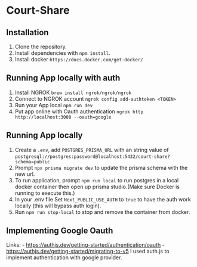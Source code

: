 # Court-Share



## Installation

1. Clone the repository.
2. Install dependencies with `npm install`.
3. Install docker `https://docs.docker.com/get-docker/`

## Running App locally with auth
1. Install NGROK `brew install ngrok/ngrok/ngrok`
2. Connect to NGROK account `ngrok config add-authtoken <TOKEN>`
3. Run your App local `npm run dev`
4. Put app online with Oauth authentication `ngrok http http://localhost:3000 --oauth=google`

## Running App locally
1. Create a `.env`, add `POSTGRES_PRISMA_URL` with an string value of `postgresql://postgres:password@localhost:5432/court-share?schema=public`
2. Prompt `npx prisma migrate dev` to update the prisma schema with the new url.
3. To run application, prompt `npm run local` to run postgres in a local docker container then open up prisma studio.(Make sure Docker is running to execute this.)
4. In your .env file Set `Next_PUBLIC_USE_AUTH` to `true` to have the auth work locally (this will bypass auth login).
5. Run `npm run stop-local` to stop and remove the container from docker.

## Implementing Google Oauth
Links:
    - https://authjs.dev/getting-started/authentication/oauth
    - https://authjs.dev/getting-started/migrating-to-v5
I used auth.js to implement authentication with google provider.
